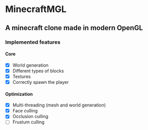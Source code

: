 # MinecraftMGL
## A minecraft clone made in modern OpenGL



### Implemented features
#### Core
- [x] World generation
- [x] Different types of blocks
- [x] Textures
- [x] Correctly spawn the player

#### Optimization
- [x] Multi-threading (mesh and world generation)
- [x] Face culling
- [x] Occlusion culling
- [ ] Frustum culling

